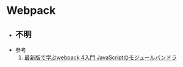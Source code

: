 # Webpack
- 不明
  - 
- 参考
  1. [最新版で学ぶwebpack 4入門
JavaScriptのモジュールバンドラ](https://ics.media/entry/12140/)

